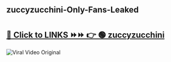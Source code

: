
 ## zuccyzucchini-Only-Fans-Leaked

# <h2><a href="https://clipsfans.com/zuccyzucchini&ref=git">🔗 Click to LINKS ⏩⏩ 👉 🟢 zuccyzucchini </a></h2>

<a href="https://clipsfans.com/zuccyzucchini&ref=git" rel="nofollow" data-target="animated-image.originalLink"><img src="https://i.ibb.co.com/xMMVF88/686577567.gif" alt="Viral Video Original" style="max-width: 100%; display: inline-block;" data-target="animated-image.originalImage"></a>
